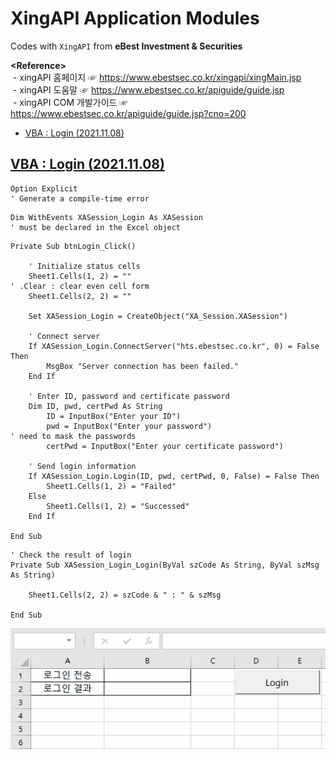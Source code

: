 # XingAPI Application Modules

Codes with `XingAPI` from **eBest Investment & Securities**


**\<Reference>**  
&nbsp;- xingAPI 홈페이지 ☞ https://www.ebestsec.co.kr/xingapi/xingMain.jsp  
&nbsp;- xingAPI 도움말 ☞ https://www.ebestsec.co.kr/apiguide/guide.jsp  
&nbsp;- xingAPI COM 개발가이드 ☞ https://www.ebestsec.co.kr/apiguide/guide.jsp?cno=200

- [VBA : Login (2021.11.08)](/XingAPI#vba--login-20211108)


## [VBA : Login (2021.11.08)](/XingAPI#xingapi)

```VBA
Option Explicit                                                                     ' Generate a compile-time error
```

```VBA
Dim WithEvents XASession_Login As XASession                                         ' must be declared in the Excel object
```

```VBA
Private Sub btnLogin_Click()

    ' Initialize status cells
    Sheet1.Cells(1, 2) = ""                                                         ' .Clear : clear even cell form
    Sheet1.Cells(2, 2) = ""

    Set XASession_Login = CreateObject("XA_Session.XASession")

    ' Connect server
    If XASession_Login.ConnectServer("hts.ebestsec.co.kr", 0) = False Then
        MsgBox "Server connection has been failed."
    End If

    ' Enter ID, password and certificate password
    Dim ID, pwd, certPwd As String
        ID = InputBox("Enter your ID")
        pwd = InputBox("Enter your password")                                       ' need to mask the passwords
        certPwd = InputBox("Enter your certificate password")
        
    ' Send login information
    If XASession_Login.Login(ID, pwd, certPwd, 0, False) = False Then
        Sheet1.Cells(1, 2) = "Failed"
    Else
        Sheet1.Cells(1, 2) = "Successed"
    End If

End Sub
```

```VBA
' Check the result of login
Private Sub XASession_Login_Login(ByVal szCode As String, ByVal szMsg As String)

    Sheet1.Cells(2, 2) = szCode & " : " & szMsg

End Sub
```

![VBA : Login](Images/XingAPI_VBA_Login.gif)